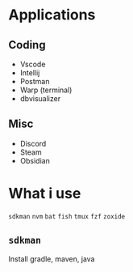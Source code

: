 # Applications
## Coding
- Vscode
- Intellij
- Postman
- Warp (terminal)
- dbvisualizer
## Misc
- Discord
- Steam
- Obsidian

# What i use
`sdkman`
`nvm`
`bat`
`fish`
`tmux`
`fzf`
`zoxide`

## `sdkman`
Install gradle, maven, java
